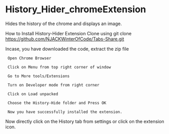 # History_Hider_chromeExtension
Hides the history of the chrome and displays an image.


How to Install History-Hider Extension
Clone using git clone https://github.com/NJACKWinterOfCode/Tabs-Share.git

Incase, you have downloaded the code, extract the zip file

     Open Chrome Browser

     Click on Menu from top right corner of window

     Go to More tools/Extensions

     Turn on Developer mode from right corner

     Click on Load unpacked

     Choose the History-Hide folder and Press OK

     Now you have successfully installed the extension.
     
     
Now directly click on the History tab from settings or click on the extension icon.     
